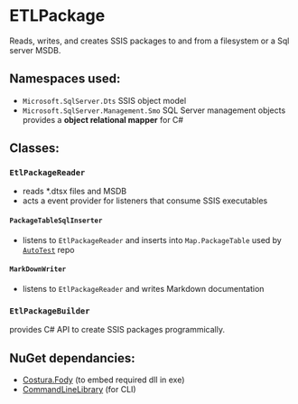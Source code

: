 ﻿# ETLPackage

Reads, writes, and creates SSIS packages to and from a filesystem or a Sql server MSDB.

## Namespaces used:
- `Microsoft.SqlServer.Dts` SSIS object model
- `Microsoft.SqlServer.Management.Smo` SQL Server management objects provides a __object relational mapper__ for C# 

## Classes:

### `EtlPackageReader`
- reads *.dtsx files and MSDB 
- acts a event provider for listeners that consume SSIS executables

#### `PackageTableSqlInserter`
- listens to `EtlPackageReader` and inserts into `Map.PackageTable` used by [`AutoTest`](https://github.com/VCHDecisionSupport/AutoTest) repo

#### `MarkDownWriter`
- listens to `EtlPackageReader` and writes Markdown documentation

### `EtlPackageBuilder`
provides C# API to create SSIS packages programmically. 

## NuGet dependancies: 

- [Costura.Fody](http://stackoverflow.com/questions/189549/embedding-dlls-in-a-compiled-executable) (to embed required dll in exe)
- [CommandLineLibrary](https://commandline.codeplex.com/) (for CLI)